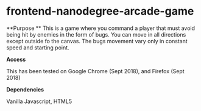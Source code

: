 frontend-nanodegree-arcade-game
===============================


**Purpose **
This is a game where you command a player that must avoid being hit by enemies in
the form of bugs.
You can move in all directions except outside fo the canvas.
The bugs movement vary only in constant speed and starting point.

**Access**

This has been tested on Google Chrome (Sept 2018), and Firefox (Sept 2018)

**Dependencies**

Vanilla Javascript, HTML5
